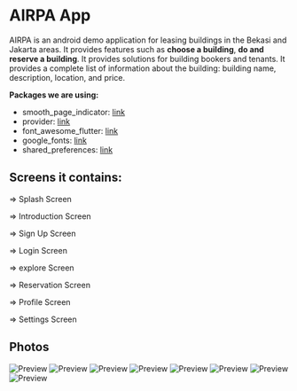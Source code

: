 # AIRPA App

AIRPA is an android demo application for leasing buildings in the Bekasi and Jakarta areas. It provides features such as **choose a building**, **do and reserve a building**. It provides solutions for building bookers and tenants. It provides a complete list of information about the building: building name, description, location, and price.
   
**Packages we are using:**

-   smooth_page_indicator: [link](https://pub.dev/packages/smooth_page_indicator)
-   provider: [link](https://pub.dev/packages/provider)
-   font_awesome_flutter: [link](https://pub.dev/packages/font_awesome_flutter)
-   google_fonts: [link](https://pub.dev/packages/google_fonts)
-   shared_preferences: [link](https://pub.dev/packages/shared_preferences)

## Screens it contains:

=> Splash Screen

=> Introduction Screen

=> Sign Up Screen

=> Login Screen

=> explore Screen

=> Reservation Screen

=> Profile Screen

=> Settings Screen

## Photos
![Preview](./mockup/splash-mobile.png)
![Preview](./mockup/introduction-1.png)
![Preview](./mockup/signup.png)
![Preview](./mockup/login.png)
![Preview](./mockup/explore-mobile.png)
![Preview](./mockup/reservation-mobile.png)
![Preview](./mockup/profile-mobile.png)
![Preview](./mockup/settings-mobile.png)
